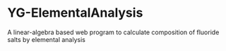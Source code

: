 YG-ElementalAnalysis
====================

A linear-algebra based web program to calculate composition of fluoride salts by elemental analysis
